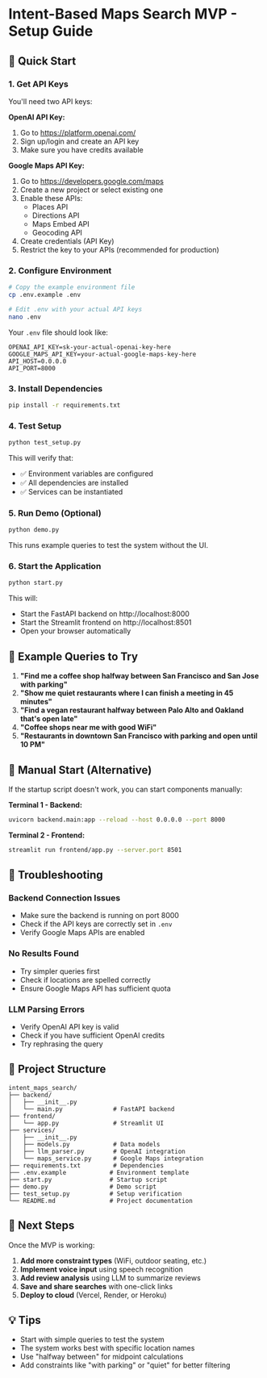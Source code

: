 # Intent-Based Maps Search MVP - Setup Guide

## 🚀 Quick Start

### 1. Get API Keys

You'll need two API keys:

**OpenAI API Key:**
1. Go to https://platform.openai.com/
2. Sign up/login and create an API key
3. Make sure you have credits available

**Google Maps API Key:**
1. Go to https://developers.google.com/maps
2. Create a new project or select existing one
3. Enable these APIs:
   - Places API
   - Directions API
   - Maps Embed API
   - Geocoding API
4. Create credentials (API Key)
5. Restrict the key to your APIs (recommended for production)

### 2. Configure Environment

```bash
# Copy the example environment file
cp .env.example .env

# Edit .env with your actual API keys
nano .env
```

Your `.env` file should look like:
```
OPENAI_API_KEY=sk-your-actual-openai-key-here
GOOGLE_MAPS_API_KEY=your-actual-google-maps-key-here
API_HOST=0.0.0.0
API_PORT=8000
```

### 3. Install Dependencies

```bash
pip install -r requirements.txt
```

### 4. Test Setup

```bash
python test_setup.py
```

This will verify that:
- ✅ Environment variables are configured
- ✅ All dependencies are installed
- ✅ Services can be instantiated

### 5. Run Demo (Optional)

```bash
python demo.py
```

This runs example queries to test the system without the UI.

### 6. Start the Application

```bash
python start.py
```

This will:
- Start the FastAPI backend on http://localhost:8000
- Start the Streamlit frontend on http://localhost:8501
- Open your browser automatically

## 🎯 Example Queries to Try

1. **"Find me a coffee shop halfway between San Francisco and San Jose with parking"**
2. **"Show me quiet restaurants where I can finish a meeting in 45 minutes"**
3. **"Find a vegan restaurant halfway between Palo Alto and Oakland that's open late"**
4. **"Coffee shops near me with good WiFi"**
5. **"Restaurants in downtown San Francisco with parking and open until 10 PM"**

## 🔧 Manual Start (Alternative)

If the startup script doesn't work, you can start components manually:

**Terminal 1 - Backend:**
```bash
uvicorn backend.main:app --reload --host 0.0.0.0 --port 8000
```

**Terminal 2 - Frontend:**
```bash
streamlit run frontend/app.py --server.port 8501
```

## 🐛 Troubleshooting

### Backend Connection Issues
- Make sure the backend is running on port 8000
- Check if the API keys are correctly set in `.env`
- Verify Google Maps APIs are enabled

### No Results Found
- Try simpler queries first
- Check if locations are spelled correctly
- Ensure Google Maps API has sufficient quota

### LLM Parsing Errors
- Verify OpenAI API key is valid
- Check if you have sufficient OpenAI credits
- Try rephrasing the query

## 📁 Project Structure

```
intent_maps_search/
├── backend/
│   ├── __init__.py
│   └── main.py              # FastAPI backend
├── frontend/
│   └── app.py               # Streamlit UI
├── services/
│   ├── __init__.py
│   ├── models.py            # Data models
│   ├── llm_parser.py        # OpenAI integration
│   └── maps_service.py      # Google Maps integration
├── requirements.txt         # Dependencies
├── .env.example            # Environment template
├── start.py                # Startup script
├── demo.py                 # Demo script
├── test_setup.py           # Setup verification
└── README.md               # Project documentation
```

## 🚀 Next Steps

Once the MVP is working:

1. **Add more constraint types** (WiFi, outdoor seating, etc.)
2. **Implement voice input** using speech recognition
3. **Add review analysis** using LLM to summarize reviews
4. **Save and share searches** with one-click links
5. **Deploy to cloud** (Vercel, Render, or Heroku)

## 💡 Tips

- Start with simple queries to test the system
- The system works best with specific location names
- Use "halfway between" for midpoint calculations
- Add constraints like "with parking" or "quiet" for better filtering
